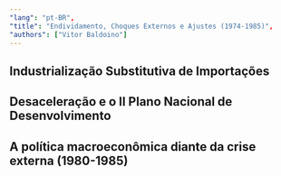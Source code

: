 ```yaml
---
"lang": "pt-BR",
"title": "Endividamento, Choques Externos e Ajustes (1974-1985)",
"authors": ["Vitor Baldoino"]
---
```


## Industrialização Substitutiva de Importações

## Desaceleração e o II Plano Nacional de Desenvolvimento

## A política macroeconômica diante da crise externa (1980-1985)